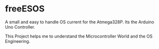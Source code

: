 # freeESOS
A small and easy to handle OS current for the Atmega328P. Its the Arduino Uno Controller.

This Project helps me to understand the Microcontroller World and the OS Engineering. 
